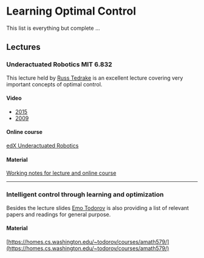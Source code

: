 # Learning Optimal Control

This list is everything but complete ...

## Lectures

### Underactuated Robotics MIT 6.832
This lecture held by [Russ Tedrake](https://groups.csail.mit.edu/locomotion/russt.html) is an excellent lecture covering very important concepts of optimal control.

#### Video
- [2015](https://www.youtube.com/playlist?list=PLnWkMhyDLp1CGlkfJqFBLmTs5Nf2RWWGe)
- [2009](https://www.youtube.com/playlist?list=PL58F1D0056F04CF8C)
#### Online course
[edX Underactuated Robotics](https://www.edx.org/course/underactuated-robotics-mitx-6-832x-0)
#### Material
[Working notes for lecture and online course](http://underactuated.csail.mit.edu/underactuated.html)

---

### Intelligent control through learning and optimization

Besides the lecture slides [Emo Todorov](http://homes.cs.washington.edu/~todorov/) is also providing a list of relevant papers and readings for general purpose.

#### Material 
[https://homes.cs.washington.edu/~todorov/courses/amath579/](https://homes.cs.washington.edu/~todorov/courses/amath579/)
